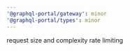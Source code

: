 ```yaml
---
'@graphql-portal/gateway': minor
'@graphql-portal/types': minor
---
```


request size and complexity rate limiting
